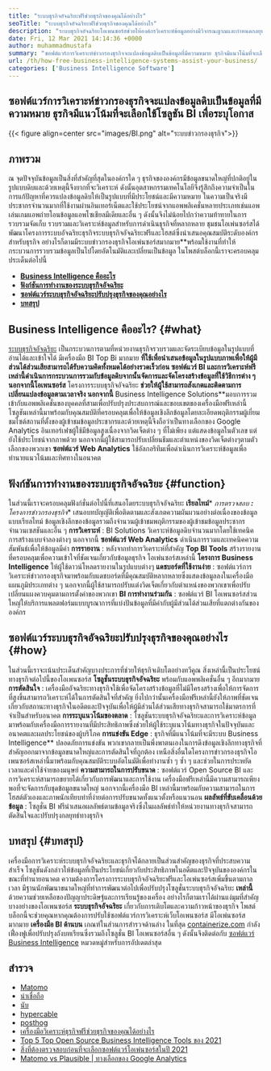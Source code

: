 ```yaml
---
title: "ระบบธุรกิจอัจฉริยะฟรีช่วยธุรกิจของคุณได้อย่างไร" 
seoTitle: "ระบบธุรกิจอัจฉริยะฟรีช่วยธุรกิจของคุณได้อย่างไร" 
description: "ระบบธุรกิจอัจฉริยะโอเพนซอร์สช่วยให้องค์กรวิเคราะห์ข้อมูลอย่างมีวิจารณญาณและกำหนดกลยุทธ์ที่มีประสิทธิภาพตามข้อมูลเชิงลึกทางธุรกิจที่มีประโยชน์" 
date: Fri, 12 Mar 2021 14:14:36 +0000
author: muhammadmustafa
summary: "ซอฟต์แวร์การวิเคราะห์ข่าวกรองธุรกิจจะแปลงข้อมูลดิบเป็นข้อมูลที่มีความหมาย ธุรกิจมีแนวโน้มที่จะเลือกใช้โซลูชัน BI เพื่อระบุโอกาส" 
url: /th/how-free-business-intelligence-systems-assist-your-business/
categories: ['Business Intelligence Software']
---
```


## ซอฟต์แวร์การวิเคราะห์ข่าวกรองธุรกิจจะแปลงข้อมูลดิบเป็นข้อมูลที่มีความหมาย ธุรกิจมีแนวโน้มที่จะเลือกใช้โซลูชัน BI เพื่อระบุโอกาส

{{< figure align=center src="images/BI.png" alt="ระบบข่าวกรองธุรกิจ">}}


## ภาพรวม
ณ จุดปัจจุบันข้อมูลเป็นสิ่งที่สำคัญที่สุดในองค์กรใด ๆ ธุรกิจขององค์กรมีข้อมูลขนาดใหญ่ที่ปกติอยู่ในรูปแบบดิบและด้วยเหตุนี้จึงยากที่จะวิเคราะห์ ดังนั้นอุตสาหกรรมเทคโนโลยีจึงรู้สึกถึงความจำเป็นในการแก้ปัญหาที่ควรแปลงข้อมูลดิบให้เป็นรูปแบบที่มีประโยชน์และมีความหมาย ในความเป็นจริงมีประชากรจำนวนมากที่ใช้งานผ่านอินเทอร์เน็ตและใช้ประโยชน์จากแอพพลิเคชั่นหลายประเภทเช่นแอพเล่นเกมแอพถ่ายโอนข้อมูลแอพโซเชียลมีเดียและอื่น ๆ ดังนั้นจึงไม่น้อยไปกว่าความท้าทายในการรวบรวมจัดเก็บ รวบรวมและวิเคราะห์ข้อมูลสำหรับการดำเนินธุรกิจที่หลากหลาย
ชุมชนโอเพ่นซอร์สได้พัฒนาโครงการระบบอัจฉริยะธุรกิจระบบธุรกิจอัจฉริยะฟรีและโฮสต์ซึ่งนำเสนอคุณสมบัติระดับองค์กรสำหรับธุรกิจ อย่างไรก็ตามมีระบบข่าวกรองธุรกิจโอเพ่นซอร์สมากมาย**พร้อมใช้งานที่ทำให้กระบวนการรวบรวมข้อมูลเป็นไปโดยอัตโนมัติและเปลี่ยนเป็นข้อมูล ในโพสต์บล็อกนี้เราจะครอบคลุมประเด็นต่อไปนี้
*  **[Business Intelligence คืออะไร][1]**  
*  **[ฟังก์ชันการทำงานของระบบธุรกิจอัจฉริยะ][2]**  
*  **[ซอฟต์แวร์ระบบธุรกิจอัจฉริยะปรับปรุงธุรกิจของคุณอย่างไร][3]**  
*  **[บทสรุป][4]**  

## Business Intelligence คืออะไร? {#what}

[][5][ระบบธุรกิจอัจฉริยะ][6] เป็นกระบวนการตามที่หน่วยงานธุรกิจรวบรวมและจัดระเบียบข้อมูลในรูปแบบที่อ่านได้และเข้าใจได้ มีเครื่องมือ BI Top Bi มากมาย  **ที่ใช้เพื่อนำเสนอข้อมูลในรูปแบบภาพเพื่อให้ผู้มีส่วนได้ส่วนเสียสามารถได้รับความคิดทั้งหมดได้อย่างรวดเร็วก่อน ซอฟต์แวร์ BI และการวิเคราะห์ฟรีเหล่านี้ดำเนินการกระบวนการรวมกับข้อมูลดิบจากนั้นจัดการและจัดโครงสร้างข้อมูลที่ใช้วิธีการต่าง ๆ นอกจากนี้โอเพนซอร์ส** โครงการระบบธุรกิจอัจฉริยะ **ช่วยให้ผู้ใช้สามารถสังเกตและติดตามการเปลี่ยนแปลงข้อมูลตามเวลาจริง นอกจากนี้**  Business Intelligence Solutions**มอบการรวมเข้ากับแอพพลิเคชั่นของบุคคลที่สามเพื่อปรับปรุงประสบการณ์และขอบเขตของเครื่องมือฟรีเหล่านี้
โซลูชันเหล่านี้มาพร้อมกับคุณสมบัติที่ครอบคลุมเพื่อให้ข้อมูลเชิงลึกข้อมูลโดยละเอียดพฤติกรรมผู้เยี่ยมชมไซต์สถานที่ตั้งของผู้เข้าชมข้อมูลประชากรและด้วยเหตุนี้จึงถือว่าเป็นทางเลือกของ Google Analytics อินเทอร์เฟซผู้ใช้มีข้อมูลสูงเนื่องจากวิดเจ็ตต่าง ๆ ที่ไม่เพียง แต่แสดงข้อมูลในตัวเลข แต่ยังใช้ประโยชน์จากภาพด้วย นอกจากนี้ผู้ใช้สามารถปรับเปลี่ยนธีมและตำแหน่งของวิดเจ็ตต่างๆตามตัวเลือกของพวกเขา  **ซอฟต์แวร์ Web Analytics**  ใช้อัลกอริทึมเพื่อดำเนินการวิเคราะห์ข้อมูลเพื่อทำนายแนวโน้มและทิศทางในอนาคต

## ฟังก์ชันการทำงานของระบบธุรกิจอัจฉริยะ {#function}

ในส่วนนี้เราจะครอบคลุมฟังก์ชั่นต่อไปนี้ที่เสนอโดยระบบธุรกิจอัจฉริยะ
 **เรียลไทม์*** *การตรวจสอบ **:** โครงการข่าวกรองธุรกิจ**  เสนอบทบัญญัติเพื่อติดตามและสังเกตความผันผวนอย่างต่อเนื่องของข้อมูลแบบเรียลไทม์ ข้อมูลเชิงลึกของข้อมูลรวมถึงจำนวนผู้เข้าชมพฤติกรรมของผู้เข้าชมข้อมูลประชากรจำนวนเซสชันและอื่น ๆ
 **การวิเคราะห์** : BI Solutions วิเคราะห์ข้อมูลดิบจำนวนมากโดยใช้เทคนิคการสร้างแบบจำลองต่างๆ นอกจากนี้ **ซอฟต์แวร์ Web Analytics** ดำเนินการรวมและเทคนิคความสัมพันธ์เพื่อให้ข้อมูลมีค่า
 **การรายงาน** : หลังจากทำการวิเคราะห์ที่สำคัญ **Top BI Tools** สร้างรายงานที่ครอบคลุมเพื่อความเข้าใจที่ชัดเจนเกี่ยวกับข้อมูลธุรกิจ โอเพ่นซอร์สเหล่านี้ **โครงการ Business Intelligence** ให้ผู้ใช้ดาวน์โหลดรายงานในรูปแบบต่างๆ
 **แดชบอร์ดที่ใช้งานง่าย** : ซอฟต์แวร์การวิเคราะห์ข่าวกรองธุรกิจมาพร้อมกับแดชบอร์ดที่มีคุณสมบัติหลากหลายซึ่งแสดงข้อมูลลงในเครื่องมือแผนภูมิประเภทต่าง ๆ นอกจากนี้ผู้ใช้สามารถปรับแต่งวิดเจ็ตเกี่ยวกับตำแหน่งของพวกเขาเพื่อปรับเปลี่ยนแผงควบคุมตามการตั้งค่าของพวกเขา
 **BI การทำงานร่วมกัน** : ซอฟต์แวร์ BI โอเพนซอร์สส่วนใหญ่ให้บริการแพลตฟอร์มแบบบูรณาการที่แบ่งปันข้อมูลที่มีค่ากับผู้มีส่วนได้ส่วนเสียที่แตกต่างกันขององค์กร

## ซอฟต์แวร์ระบบธุรกิจอัจฉริยะปรับปรุงธุรกิจของคุณอย่างไร {#how}

ในส่วนนี้เราจะเน้นประเด็นสำคัญบางประการที่ช่วยให้ธุรกิจเติบโตอย่างทวีคูณ สิ่งเหล่านี้เป็นประโยชน์ทางธุรกิจต่อไปนี้ของโอเพนซอร์ส  **โซลูชั่นระบบธุรกิจอัจฉริยะ**  พร้อมกับแอพพลิเคชั่นอื่น ๆ อีกมากมาย
 **การตัดสินใจ** : เครื่องมืออัจฉริยะทางธุรกิจใช้เพื่อจัดโครงสร้างข้อมูลที่ไม่มีโครงสร้างเพื่อให้การจัดการที่สูงขึ้นสามารถวิเคราะห์ได้ในการตัดสินใจที่สำคัญ ยิ่งไปกว่านั้นเครื่องมือฟรีเหล่านี้ยังให้ภาพที่ชัดเจนเกี่ยวกับสถานะทางธุรกิจในอดีตและปัจจุบันเพื่อให้ผู้มีส่วนได้ส่วนเสียทางธุรกิจสามารถใช้มาตรการที่จำเป็นสำหรับอนาคต
 **การระบุแนวโน้มของตลาด** : โซลูชันระบบธุรกิจอัจฉริยะและการวิเคราะห์ข้อมูลมาพร้อมกับเครื่องมือการรายงานที่มีประสิทธิภาพซึ่งช่วยให้ผู้ใช้ระบุแนวโน้มทางธุรกิจในปัจจุบันและอนาคตและผลประโยชน์ของผู้บริโภค
 **การแข่งขัน Edge** : ธุรกิจที่มีแนวโน้มที่จะมีระบบ Business Intelligence** ปลอดภัยการแข่งขัน พวกเขากลายเป็นพึ่งพาตนเองในการดึงข้อมูลเชิงลึกทางธุรกิจที่สำคัญออกมาจากข้อมูลขนาดใหญ่และการตัดสินใจที่ถูกต้อง เหนือสิ่งอื่นใดโครงการข่าวกรองธุรกิจโอเพนซอร์สเหล่านี้มาพร้อมกับคุณสมบัติระบบอัตโนมัติเพื่อทำงานซ้ำ ๆ ซ้ำ ๆ และช่วยในการประหยัดเวลาและค่าใช้จ่ายของมนุษย์
 **ความสามารถในการปรับขนาด** : ซอฟต์แวร์ Open Source BI และการวิเคราะห์สามารถขยายได้เกี่ยวกับการพัฒนาและการใช้งาน เครื่องมือฟรีเหล่านี้มีความสามารถเพียงพอที่จะจัดการกับชุดข้อมูลขนาดใหญ่ นอกจากนี้เครื่องมือ BI เหล่านี้มาพร้อมกับความสามารถในการโฮสต์ตัวเองและภาพนักเทียบท่าที่ง่ายต่อการปรับขนาดทั้งแนวตั้งหรือแนวนอน
 **ผลลัพธ์ที่ขับเคลื่อนด้วยข้อมูล** : โซลูชั่น BI ฟรีนำเสนอผลลัพธ์ตามข้อมูลจริงซึ่งในผลลัพธ์ทำให้หน่วยงานทางธุรกิจสามารถตัดสินใจและปรับปรุงกลยุทธ์ทางธุรกิจ

## บทสรุป {#บทสรุป}

เครื่องมือการวิเคราะห์ระบบธุรกิจอัจฉริยะและธุรกิจได้กลายเป็นส่วนสำคัญของธุรกิจที่ประสบความสำเร็จ โซลูชันดังกล่าวให้ข้อมูลที่เป็นประโยชน์เกี่ยวกับประสิทธิภาพในอดีตและปัจจุบันขององค์กรในขณะที่ทำนายอนาคต ความต้องการโครงการระบบธุรกิจอัจฉริยะฟรีและโอเพ่นซอร์สเพิ่มขึ้นตามกาลเวลา มีฐานนักพัฒนาขนาดใหญ่ที่ทำการพัฒนาต่อไปเพื่อปรับปรุงโซลูชั่นระบบธุรกิจอัจฉริยะ  **เหล่านี้** ด้วยความช่วยเหลือของปัญญาประดิษฐ์และการเรียนรู้ของเครื่อง อย่างไรก็ตามเราได้ผ่านแง่มุมที่สำคัญบางอย่างของโอเพนซอร์ส  **ระบบธุรกิจอัจฉริยะ**  เกี่ยวกับการเติบโตและความก้าวหน้าของธุรกิจ โพสต์บล็อกนี้จะช่วยคุณหากคุณต้องการปรับใช้ซอฟต์แวร์การวิเคราะห์เว็บโอเพนซอร์ส มีโอเพ่นซอร์สมากมาย **เครื่องมือ BI ด้านบน**  เกณฑ์ในส่วนการสำรวจด้านล่าง
ในที่สุด [containerize.com][7] กำลังเฟื่องฟูเพื่อปรับปรุงถังบทเรียนซึ่งรวมถึงโซลูชั่น BI โอเพนซอร์สอื่น ๆ ดังนั้นจึงติดต่อกับ [ซอฟต์แวร์ Business Intelligence][6] หมวดหมู่สำหรับการอัปเดตล่าสุด

## สำรวจ
  * [Matomo][8]
  * [น่าเชื่อถือ][9]
  * [นับ][10]
  * [hypercable][11]
  * [posthog][12]
  * [เครื่องมือวิเคราะห์ธุรกิจฟรีช่วยธุรกิจของคุณได้อย่างไร][13]
  * [Top 5 Top Open Source Business Intelligence Tools ของ 2021][14]
  * [สิ่งที่ต้องตรวจสอบก่อนที่จะเลือกซอฟต์แวร์โอเพ่นซอร์สในปี 2021][15]
  * [Matomo vs Plausible | ทางเลือกของ Google Analytics][16]



 [1]: #what
 [2]: #function
 [3]: #how
 [4]: #Conclusion
 [5]: #
 [6]: https://products.containerize.com/business-intelligence
 [7]: https://www.containerize.com/
 [8]: https://products.containerize.com/business-intelligence/matomo
 [9]: https://products.containerize.com/business-intelligence/plausible
 [10]: https://products.containerize.com/business-intelligence/countly
 [11]: https://products.containerize.com/business-intelligence/hypercable
 [12]: https://products.containerize.com/business-intelligence/posthog
 [13]: https://blog.containerize.com/2021/03/12/how-free-business-analytics-tools-assist-your-business/
 [14]: https://blog.containerize.com/business-intelligence-software/top-5-open-source-business-intelligence-solutions-of-2021/
 [15]: https://blog.containerize.com/cmdb-software/things-to-review-before-opting-open-source-software-in-2021/
 [16]: https://blog.containerize.com/business-intelligence-software/matomo-vs-plausible-google-analytics-alternatives/
